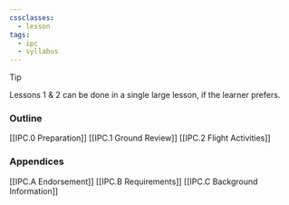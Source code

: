 ```yaml
---
cssclasses:
  - lesson
tags:
  - ipc
  - syllabus
---
```


> [!tip]
> Lessons 1 & 2 can be done in a single large lesson, if the learner prefers.

### Outline
[[IPC.0 Preparation]]
[[IPC.1 Ground Review]]
[[IPC.2 Flight Activities]]

### Appendices
[[IPC.A Endorsement]]
[[IPC.B Requirements]]
[[IPC.C Background Information]]